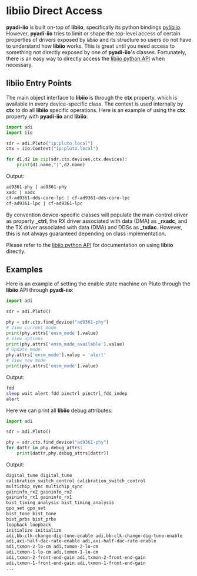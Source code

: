 # libiio Direct Access

**pyadi-iio** is built on-top of **libiio**, specifically its python bindings [pylibiio](https://pypi.org/project/pylibiio/). However, **pyadi-iio** tries to limit or shape the top-level access of certain properties of drivers exposed by *libiio* and its structure so users do not have to understand how **libiio** works. This is great until you need access to something not directly exposed by one of **pyadi-iio**'s classes. Fortunately, there is an easy way to directly access the [libiio python API](https://analogdevicesinc.github.io/libiio/v0.23/python/index.html) when necessary.

## libiio Entry Points

The main object interface to **libiio** is through the **ctx** property, which is available in every device-specific class. The context is used internally by **ctx** to do all **libiio** specific operations. Here is an example of using the **ctx** property with **pyadi-iio** and **libiio**:

```python
import adi
import iio

sdr = adi.Pluto("ip:pluto.local")
ctx = iio.Context("ip:pluto.local")

for d1,d2 in zip(sdr.ctx.devices,ctx.devices):
    print(d1.name,"|",d2.name)
```
Output:
```bash
ad9361-phy | ad9361-phy
xadc | xadc
cf-ad9361-dds-core-lpc | cf-ad9361-dds-core-lpc
cf-ad9361-lpc | cf-ad9361-lpc
```

By convention device-specific classes will populate the main control driver as property **_ctrl**, the RX driver associated with data (DMA) as **_rxadc**, and the TX driver associated with data (DMA) and DDSs as **_txdac**. However, this is not always guaranteed depending on class implementation.

Please refer to the [libiio python API](https://analogdevicesinc.github.io/libiio/v0.23/python/index.html) for documentation on using **libiio** directly.

## Examples

Here is an example of setting the enable state machine on Pluto through the **libiio** API through **pyadi-iio**:

```python
import adi

sdr = adi.Pluto()

phy = sdr.ctx.find_device("ad9361-phy")
# View current mode
print(phy.attrs['ensm_mode'].value)
# View options
print(phy.attrs['ensm_mode_available'].value)
# Update mode
phy.attrs['ensm_mode'].value = 'alert'
# View new mode
print(phy.attrs['ensm_mode'].value)
```
Output:
```bash
fdd
sleep wait alert fdd pinctrl pinctrl_fdd_indep
alert
```

Here we can print all **libiio** debug attributes:
```python
import adi

sdr = adi.Pluto()

phy = sdr.ctx.find_device("ad9361-phy")
for dattr in phy.debug_attrs:
    print(dattr,phy.debug_attrs[dattr])
```
Output:
```bash
digital_tune digital_tune
calibration_switch_control calibration_switch_control
multichip_sync multichip_sync
gaininfo_rx2 gaininfo_rx2
gaininfo_rx1 gaininfo_rx1
bist_timing_analysis bist_timing_analysis
gpo_set gpo_set
bist_tone bist_tone
bist_prbs bist_prbs
loopback loopback
initialize initialize
adi,bb-clk-change-dig-tune-enable adi,bb-clk-change-dig-tune-enable
adi,axi-half-dac-rate-enable adi,axi-half-dac-rate-enable
adi,txmon-2-lo-cm adi,txmon-2-lo-cm
adi,txmon-1-lo-cm adi,txmon-1-lo-cm
adi,txmon-2-front-end-gain adi,txmon-2-front-end-gain
adi,txmon-1-front-end-gain adi,txmon-1-front-end-gain
...
```